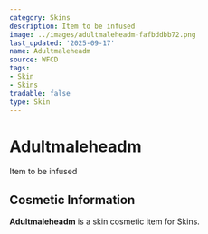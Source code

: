 ```yaml
---
category: Skins
description: Item to be infused
image: ../images/adultmaleheadm-fafbddbb72.png
last_updated: '2025-09-17'
name: Adultmaleheadm
source: WFCD
tags:
- Skin
- Skins
tradable: false
type: Skin
---
```


# Adultmaleheadm

Item to be infused

## Cosmetic Information

**Adultmaleheadm** is a skin cosmetic item for Skins.

